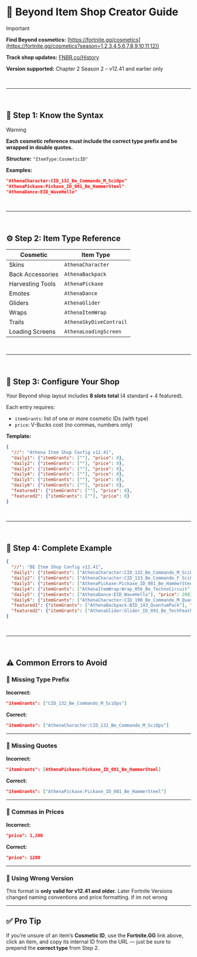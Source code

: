 # 🌌 Beyond Item Shop Creator Guide

> [!IMPORTANT]
> **Find Beyond cosmetics:** [https://fortnite.gg/cosmetics](https://fortnite.gg/cosmetics?season=1,2,3,4,5,6,7,8,9,10,11,12))
>
> **Track shop updates:** [FNBR.co/History](https://fnbr.co/history)
>
> **Version supported:** Chapter 2 Season 2 – v12.41 and earlier only

 

---

 

## 🧭 Step 1: Know the Syntax

> [!WARNING]
> **Each cosmetic reference must include the correct type prefix and be wrapped in double quotes.**
>
> **Structure:** `"ItemType:CosmeticID"`

**Examples:**

```json
"AthenaCharacter:CID_132_Be_Commando_M_SciOps"
"AthenaPickaxe:Pickaxe_ID_081_Be_HammerSteel"
"AthenaDance:EID_WaveHello"
```

 

---

 

## ⚙️ Step 2: Item Type Reference

| Cosmetic         | Item Type           |
| ---------------- | ------------------- |
| Skins            | `AthenaCharacter`       |
| Back Accessories | `AthenaBackpack`        |
| Harvesting Tools | `AthenaPickaxe`         |
| Emotes           | `AthenaDance`           |
| Gliders          | `AthenaGlider`          |
| Wraps            | `AthenaItemWrap`        |
| Trails           | `AthenaSkyDiveContrail` |
| Loading Screens  | `AthenaLoadingScreen`   |

 

---

 

## 🛒 Step 3: Configure Your Shop

Your Beyond shop layout includes **8 slots total** (4 standard + 4 featured).

Each entry requires:

* `itemGrants`: list of one or more cosmetic IDs (with type)
* `price`: V-Bucks cost (no commas, numbers only)

**Template:**

```json
{
  "//": "Athena Item Shop Config v12.41",
  "daily1": {"itemGrants": [""], "price": 0},
  "daily2": {"itemGrants": [""], "price": 0},
  "daily3": {"itemGrants": [""], "price": 0},
  "daily4": {"itemGrants": [""], "price": 0},
  "daily5": {"itemGrants": [""], "price": 0},
  "daily6": {"itemGrants": [""], "price": 0},
  "featured1": {"itemGrants": [""], "price": 0},
  "featured2": {"itemGrants": [""], "price": 0}
}
```

 

---

 

## 🧩 Step 4: Complete Example

```json
{
  "//": "BE Item Shop Config v12.41",
  "daily1": {"itemGrants": ["AthenaCharacter:CID_132_Be_Commando_M_SciOps"], "price": 1200},
  "daily2": {"itemGrants": ["AthenaCharacter:CID_133_Be_Commando_F_SciOps"], "price": 1200},
  "daily3": {"itemGrants": ["AthenaPickaxe:Pickaxe_ID_081_Be_HammerSteel"], "price": 800},
  "daily4": {"itemGrants": ["AthenaItemWrap:Wrap_056_Be_TechnoCircuit"], "price": 500},
  "daily5": {"itemGrants": ["AthenaDance:EID_WaveHello"], "price": 200},
  "daily6": {"itemGrants": ["AthenaCharacter:CID_190_Be_Commando_M_QuantumKnight"], "price": 1500},
  "featured1": {"itemGrants": ["AthenaBackpack:BID_143_QuantumPack"], "price": 400},
  "featured2": {"itemGrants": ["AthenaGlider:Glider_ID_091_Be_TechFeather"], "price": 800}
}
```

 

---

 

## ⚠️ Common Errors to Avoid

### 🚫 Missing Type Prefix

**Incorrect:**

```json
"itemGrants": ["CID_132_Be_Commando_M_SciOps"]
```

**Correct:**

```json
"itemGrants": ["AthenaCharacter:CID_132_Be_Commando_M_SciOps"]
```

---

### 🚫 Missing Quotes

**Incorrect:**

```json
"itemGrants": [AthenaPickaxe:Pickaxe_ID_081_Be_HammerSteel]
```

**Correct:**

```json
"itemGrants": ["AthenaPickaxe:Pickaxe_ID_081_Be_HammerSteel"]
```

---

### 🚫 Commas in Prices

**Incorrect:**

```json
"price": 1,200
```

**Correct:**

```json
"price": 1200
```

---

### 🚫 Using Wrong Version

This format is **only valid for v12.41 and older.**
Later Fortnite Versions changed naming conventions and price formatting. if im not wrong

---

## ✅ Pro Tip

If you’re unsure of an item’s **Cosmetic ID**, use the **Fortnite.GG** link above, click an item, and copy its internal ID from the URL — just be sure to prepend the **correct type** from Step 2.
